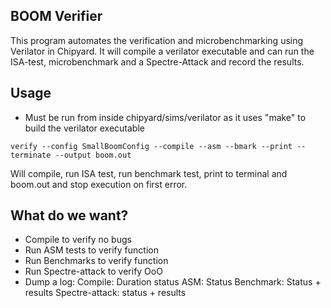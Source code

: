 ## BOOM Verifier
This program automates the verification and microbenchmarking using Verilator
in Chipyard. It will compile a verilator executable and can run the ISA-test,
microbenchmark and a Spectre-Attack and record the results.

## Usage
- Must be run from inside chipyard/sims/verilator as it uses "make" to build the
verilator executable
```
verify --config SmallBoomConfig --compile --asm --bmark --print --terminate --output boom.out
```
Will compile, run ISA test, run benchmark test, print to terminal and boom.out
and stop execution on first error. 


## What do we want?
- Compile to verify no bugs
- Run ASM tests to verify function
- Run Benchmarks to verify function
- Run Spectre-attack to verify OoO
- Dump a log:
Compile: Duration status
ASM: Status
Benchmark: Status + results
Spectre-attack: status + results


